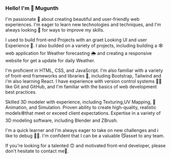 ### Hello! I'm 👋 Mugunth

I'm passionate 🫡 about creating beautiful and user-friendly web experiences. I'm eager to learn new technologies and techniques, and I'm always looking 🤔 for ways to improve my skills.

I used to build front-end Projects with an graet Looking UI and user Experience 💭. I also builded on a variety of projects, including building a 🕸 web application for Weather forecasting 🌦 and creating a responsive website for get a update for daily Weather.

I'm proficient in HTML, CSS, and JavaScript. I'm also familiar with a variety of front-end frameworks and libraries 👀, including Bootstrap, Tailwind and i'm also learning React. I have experience with version control systems 🧑‍💻 like Git and GitHub, and I'm familiar with the basics of web development best practices.

Skilled 3D modeler with experience, including Texturing,UV Mapping, 🏃Animation, and Simulation. Proven ability to create high-quality, realistic models🕸️that meet or exceed client expectations. Expertise in a variety of 3D modeling software, including Blender and ZBrush.

I'm a quick learner and I'm always eager to take on new challenges and i like to debug 👨‍🔧. I'm confident that I can be a valuable 😼asset to any team.

If you're looking for a talented 🙃 and motivated front-end developer, please don't hesitate to contact me💬.
<!--
**Mugunth148/Mugunth148** is a ✨ _special_ ✨ repository because its `README.md` (this file) appears on your GitHub profile.

Here are some ideas to get you started:

- 🔭 I’m currently working on ...
- 🌱 I’m currently learning ...
- 👯 I’m looking to collaborate on ...
- 🤔 I’m looking for help with ...
- 💬 Ask me about ...
- 📫 How to reach me: ...
- 😄 Pronouns: ...
- ⚡ Fun fact: ...
-->
